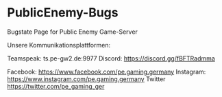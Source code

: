 # PublicEnemy-Bugs
Bugstate Page for Public Enemy Game-Server








Unsere Kommunikationsplattformen:

Teamspeak:    ts.pe-gw2.de:9977
Discord:      https://discord.gg/fBFTRadmma

Facebook:     https://www.facebook.com/pe.gaming.germany
Instagram:    https://www.instagram.com/pe.gaming.germany
Twitter       https://twitter.com/pe_gaming_ger
